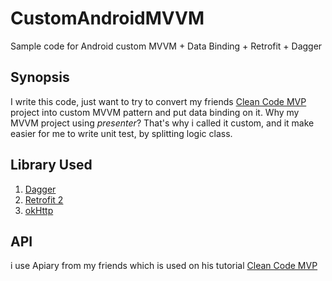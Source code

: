 # CustomAndroidMVVM
Sample code for Android custom MVVM + Data Binding + Retrofit + Dagger

## Synopsis
I write this code, just want to try to convert my friends [Clean Code MVP](https://github.com/ennur/Clean-Android-Code) project into custom MVVM pattern 
and put data binding on it. Why my MVVM project using *presenter*? That's why i called it custom, and it make easier for me
to write unit test, by splitting logic class.

## Library Used
1. [Dagger](https://github.com/square/dagger)
2. [Retrofit 2](https://github.com/square/retrofit)
3. [okHttp](https://github.com/square/okhttp)

## API
i use Apiary from my friends which is used on his tutorial [Clean Code MVP](https://github.com/ennur/Clean-Android-Code)




